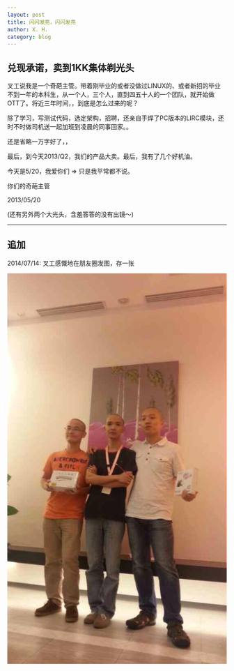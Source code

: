```yaml
---
layout: post
title: 闪闪发亮，闪闪发亮
author: X. H.
category: blog
---
```


## 兑现承诺，卖到1KK集体剃光头

叉工说我是一个奇葩主管。带着刚毕业的或者没做过LINUX的、或者新招的毕业不到一年的本科生，从一个人，三个人，直到四五十人的一个团队，就开始做OTT了。将近三年时间，，到底是怎么过来的呢？

除了学习，写测试代码，选定架构，招聘，还亲自手焊了PC版本的LIRC模块，还时不时做司机送一起加班到凌晨的同事回家。。

还是省略一万字好了，，

最后，到今天2013/Q2，我们的产品大卖。最后，我有了几个好机油。

今天是5/20，我爱你们 => 只是我平常都不说。

你们的奇葩主管

2013/05/20

(还有另外两个大光头，含羞答答的没有出镜～)


-----

## 追加

2014/07/14: 叉工感慨地在朋友圈发图，存一张

<img src="../images/extra/img4842.jpg" alt="">
